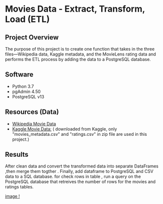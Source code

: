 # Movies Data - Extract, Transform, Load (ETL)

## Project Overview

The purpose of this project is to create one function that takes in the three files—Wikipedia data, Kaggle metadata, and the MovieLens rating data and performs the ETL process by adding the data to a PostgreSQL database.



## Software
- Python 3.7
- pgAdmin 4.50
- PostgreSQL v13


## Resources (Data)
- [Wikipedia Movie Data ](https://github.com/NadaAdem/-Movies-ETL/blob/main/Resources/wikipedia-movies.json)
- [Kaggle Movie Data:](https://www.kaggle.com/rounakbanik/the-movies-dataset) ( downloaded from Kaggle, only "movies_metadata.csv" and "ratings.csv" in zip file  are used in this project.)




## Results
After clean data and convert the transformed data into separate DataFrames ,then merge them togther . Finally,  add dataframe to  PostgreSQL and CSV data to a SQL database.   for check rows in table , run a query on the PostgreSQL database that retreives the number of rows for the movies and ratings tables.

[image !](https://github.com/NadaAdem/-Movies-ETL/blob/main/Resources/movies_query.png)


